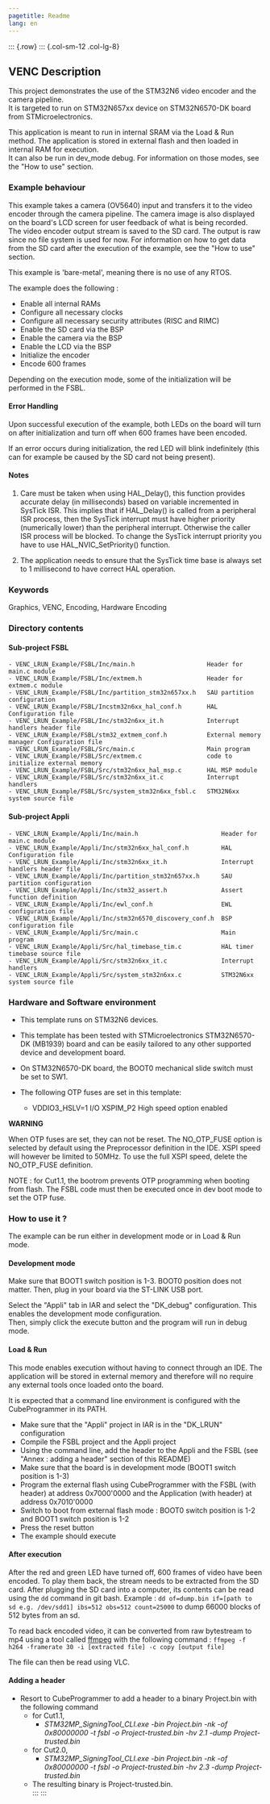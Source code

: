 ```yaml
---
pagetitle: Readme
lang: en
---
```

::: {.row}
::: {.col-sm-12 .col-lg-8}

## <b>VENC Description</b>

This project demonstrates the use of the STM32N6 video encoder and the camera pipeline.<br>It is targeted to run on STM32N657xx device on STM32N6570-DK board from STMicroelectronics.

This application is meant to run in internal SRAM via the Load & Run method. The application is stored in external flash and then loaded in internal RAM for execution.<br>
It can also be run in dev_mode debug. For information on those modes, see the "How to use" section.

### <b> Example behaviour </b>

This example takes a camera (OV5640) input and transfers it to the video encoder through the camera pipeline. The camera image is also displayed on the board's LCD screen for user feedback of what is being recorded.<br>
The video encoder output stream is saved to the SD card. The output is raw since no file system is used for now. For information on how to get data from the SD card after the execution of the example, see the "How to use" section.

This example is 'bare-metal', meaning there is no use of any RTOS.

The example does the following :<br>

 - Enable all internal RAMs
 - Configure all necessary clocks
 - Configure all necessary security attributes (RISC and RIMC)
 - Enable the SD card via the BSP
 - Enable the camera via the BSP
 - Enable the LCD via the BSP
 - Initialize the encoder
 - Encode 600 frames

Depending on the execution mode, some of the initialization will be performed in the FSBL.

#### <b>Error Handling</b><br>

Upon successful execution of the example, both LEDs on the board will turn on after initialization and turn off when 600 frames have been encoded.

If an error occurs during initialization, the red LED will blink indefinitely (this can for example be caused by the SD card not being present).

#### <b>Notes</b>

 1. Care must be taken when using HAL_Delay(), this function provides accurate delay (in milliseconds)
    based on variable incremented in SysTick ISR. This implies that if HAL_Delay() is called from
    a peripheral ISR process, then the SysTick interrupt must have higher priority (numerically lower)
    than the peripheral interrupt. Otherwise the caller ISR process will be blocked.
    To change the SysTick interrupt priority you have to use HAL_NVIC_SetPriority() function.

 2. The application needs to ensure that the SysTick time base is always set to 1 millisecond
    to have correct HAL operation.


### <b>Keywords</b>

Graphics, VENC, Encoding,  Hardware Encoding

### <b>Directory contents</b>

#### <b>Sub-project FSBL</b>

    - VENC_LRUN_Example/FSBL/Inc/main.h                    Header for main.c module
    - VENC_LRUN_Example/FSBL/Inc/extmem.h                  Header for extmem.c module
    - VENC_LRUN_Example/FSBL/Inc/partition_stm32n657xx.h   SAU partition configuration
    - VENC_LRUN_Example/FSBL/Incstm32n6xx_hal_conf.h       HAL Configuration file
    - VENC_LRUN_Example/FSBL/Inc/stm32n6xx_it.h            Interrupt handlers header file
    - VENC_LRUN_Example/FSBL/stm32_extmem_conf.h           External memory manager Configuration file
    - VENC_LRUN_Example/FSBL/Src/main.c                    Main program
    - VENC_LRUN_Example/FSBL/Src/extmem.c                  code to initialize external memory
    - VENC_LRUN_Example/FSBL/Src/stm32n6xx_hal_msp.c       HAL MSP module
    - VENC_LRUN_Example/FSBL/Src/stm32n6xx_it.c            Interrupt handlers
    - VENC_LRUN_Example/FSBL/Src/system_stm32n6xx_fsbl.c   STM32N6xx system source file

#### <b>Sub-project Appli</b>
    - VENC_LRUN_Example/Appli/Inc/main.h                       Header for main.c module
    - VENC_LRUN_Example/Appli/Inc/stm32n6xx_hal_conf.h         HAL Configuration file
    - VENC_LRUN_Example/Appli/Inc/stm32n6xx_it.h               Interrupt handlers header file
    - VENC_LRUN_Example/Appli/Inc/partition_stm32n657xx.h      SAU partition configuration
    - VENC_LRUN_Example/Appli/Inc/stm32_assert.h               Assert function definition
    - VENC_LRUN_Example/Appli/Inc/ewl_conf.h                   EWL configuration file
    - VENC_LRUN_Example/Appli/Inc/stm32n6570_discovery_conf.h  BSP configuration file
    - VENC_LRUN_Example/Appli/Src/main.c                       Main program
    - VENC_LRUN_Example/Appli/Src/hal_timebase_tim.c           HAL timer timebase source file
    - VENC_LRUN_Example/Appli/Src/stm32n6xx_it.c               Interrupt handlers
    - VENC_LRUN_Example/Appli/Src/system_stm32n6xx.c           STM32N6xx system source file

### <b>Hardware and Software environment</b>

  - This template runs on STM32N6 devices.

  - This template has been tested with STMicroelectronics STM32N6570-DK (MB1939)
    board and can be easily tailored to any other supported device
    and development board.

  - On STM32N6570-DK board, the BOOT0 mechanical slide switch must be set to SW1.

  - The following OTP fuses are set in this template:

    - VDDIO3_HSLV=1     I/O XSPIM_P2 High speed option enabled

**WARNING**

When OTP fuses are set, they can not be reset.
The NO_OTP_FUSE option is selected by default using the Preprocessor definition in the IDE. XSPI speed will however be limited to 50MHz.
To use the full XSPI speed, delete the NO_OTP_FUSE definition.

NOTE : for Cut1.1, the bootrom prevents OTP programming when booting from flash. The FSBL code must then be executed once in dev boot mode to set the OTP fuse.

### <b>How to use it ?</b>

The example can be run either in development mode or in Load & Run mode.

#### <b> Development mode </b>

Make sure that BOOT1 switch position is 1-3. BOOT0 position does not matter. Then, plug in your board via the ST-LINK USB port.

Select the "Appli" tab in IAR and select the "DK_debug" configuration. This enables the development mode configuration.<br>
Then, simply click the execute button and the program will run in debug mode.

#### <b> Load & Run </b>

This mode enables execution without having to connect through an IDE. The application will be stored in external memory and therefore will no require any external tools once loaded onto the board.

It is expected that a command line environment is configured with the CubeProgrammer in its PATH.

 - Make sure that the "Appli" project in IAR is in the "DK_LRUN" configuration
 - Compile the FSBL project and the Appli project
 - Using the command line, add the header to the Appli and the FSBL (see "Annex : adding a header" section of this README)
 - Make sure that the board is in development mode (BOOT1 switch position is 1-3)
 - Program the external flash using CubeProgrammer with the FSBL (with header) at address 0x7000'0000 and the Application (with header) at address 0x7010'0000
 - Switch to boot from external flash mode : BOOT0 switch position is 1-2 and BOOT1 switch position is 1-2
 - Press the reset button
 - The example should execute

#### <b> After execution </b>

After the red and green LED have turned off, 600 frames of video have been encoded. To play them back, the stream needs to be extracted from the SD card.
After plugging the SD card into a computer, its contents can be read using the `dd` command in git bash. Example : `dd of=dump.bin if=[path to sd e.g. /dev/sdd1] ibs=512 obs=512 count=25000` to dump 66000 blocks of 512 bytes from an sd.

To read back encoded video, it can be converted from raw bytestream to mp4 using a tool called [ffmpeg](https://trac.ffmpeg.org/) with the following command : `ffmpeg -f h264 -framerate 30 -i [extracted file] -c copy [output file]`

The file can then be read using VLC.

#### <b> Adding a header </b>

 - Resort to CubeProgrammer to add a header to a binary Project.bin with the following command
   - for Cut1.1,
     - *STM32MP_SigningTool_CLI.exe -bin Project.bin -nk -of 0x80000000 -t fsbl -o Project-trusted.bin -hv 2.1 -dump Project-trusted.bin*
   - for Cut2.0, 
      - *STM32MP_SigningTool_CLI.exe -bin Project.bin -nk -of 0x80000000 -t fsbl -o Project-trusted.bin -hv 2.3 -dump Project-trusted.bin*
   - The resulting binary is Project-trusted.bin.  
:::
:::